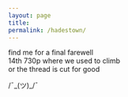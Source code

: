```yaml
---
layout: page
title: 
permalink: /hadestown/
---
```


find me for a final farewell  
14th 730p where we used to climb  
or the thread is cut for good  

/¯\_(ツ)_/¯
